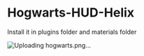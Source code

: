 # Hogwarts-HUD-Helix
Install it in plugins folder and materials folder





![Uploading hogwarts.png…]()
